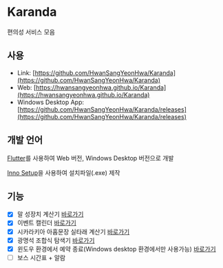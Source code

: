 # Karanda

편의성 서비스 모음

## 사용
- Link: [https://github.com/HwanSangYeonHwa/Karanda](https://github.com/HwanSangYeonHwa/Karanda)
- Web: [https://hwansangyeonhwa.github.io/Karanda](https://hwansangyeonhwa.github.io/Karanda)
- Windows Desktop App: [https://github.com/HwanSangYeonHwa/Karanda/releases](https://github.com/HwanSangYeonHwa/Karanda/releases)

## 개발 언어
[Flutter](https://flutter.dev/)를 사용하여 Web 버전, Windows Desktop 버전으로 개발

[Inno Setup](https://jrsoftware.org/)을 사용하여 설치파일(.exe) 제작

## 기능
 - [x] 말 성장치 계산기 [바로가기](https://hwansangyeonhwa.github.io/Karanda/#/horse)
 - [x] 이벤트 캘린더 [바로가기](https://hwansangyeonhwa.github.io/Karanda/#/event-calender)
 - [x] 시카라키아 아홉문장 실타래 계산기 [바로가기](https://hwansangyeonhwa.github.io/Karanda/#/sikarakia)
 - [x] 광명석 조합식 탐색기 [바로가기](https://hwansangyeonhwa.github.io/Karanda/#/artifact)
 - [x] 윈도우 환경에서 예약 종료(Windows desktop 환경에서만 사용가능) [바로가기](https://hwansangyeonhwa.github.io/Karanda/#/shutdown-scheduler)
 - [ ] 보스 시간표 + 알람
